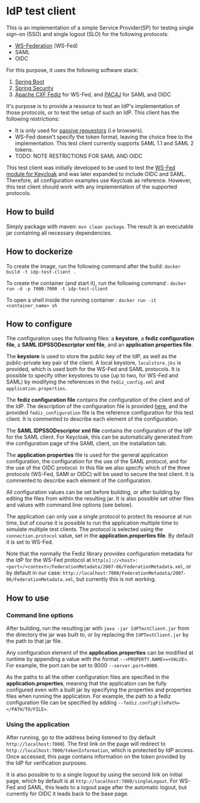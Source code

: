 # IdP test client

This is an implementation of a simple Service Provider(SP) for testing single sign-on (SSO) and single logout (SLO) for
the following protocols:

* [WS-Federation](http://docs.oasis-open.org/wsfed/federation/v1.2/os/ws-federation-1.2-spec-os.html) (WS-Fed)
* SAML
* OIDC

For this purpose, it uses the following software stack:

1. [Spring Boot](https://projects.spring.io/spring-boot/)
1. [Spring Security](https://projects.spring.io/spring-security/)
1. [Apache CXF Fediz](http://cxf.apache.org/fediz.html) for WS-Fed, and [PAC4J](http://www.pac4j.org/) for SAML and OIDC

It's purpose is to provide a resource to test an IdP's implementation of those protocols, or to test the setup of
such an IdP. This client has the following restrictions:

* It is only used for 
[passive requestors](http://docs.oasis-open.org/wsfed/federation/v1.2/os/ws-federation-1.2-spec-os.html#_Toc223175002) 
(i.e browsers).
* WS-Fed doesn't specify the token format, leaving the choice free to the implementation. This test client currently
 supports SAML 1.1 and SAML 2 tokens.
* TODO: NOTE RESTRICTIONS FOR SAML AND OIDC

This test client was initially developed to be used to test the 
[WS-Fed module for Keycloak](https://github.com/cloudtrust/keycloak-wsfed) and was later expanded to include OIDC and 
SAML. Therefore, all configuration examples use Keycloak as reference. However, this test client should work with any 
implementation of the supported protocols.

## How to build

Simply package with maven: `mvn clean package`. The result is an executable jar containing all necessary dependencies.

## How to dockerize

To create the image, run the following command after the build: `docker build -t idp-test-client .`

To create the container (and start it), run the following command : `docker run -d -p 7000:7000 -t idp-test-client`

To open a shell inside the running container : `docker run -it <container_name> sh`

## How to configure

The configuration uses the following files: a **keystore**, a **fediz configuration file**, a **SAML IDPSSODescriptor 
xml file**, and an **application properties file**.

The **keystore** is used to store the public key of the IdP, as well as the public-private key pair of the client.
A local keystore, `localstore.jks` is provided, which is used both for the WS-Fed and SAML protocols. It is possible to 
specify other keystores to use (up to two, for WS-Fed and SAML) by modifying the references in the `fediz_config.xml`
and `application.properties`.

The **fediz configuration file** contains the configuration of the client and of the IdP. The description of the
configuration file is provided [here](http://cxf.apache.org/fediz-configuration.html), and the provided 
`fediz_configuration` file is the reference configuration for this test client. It is commented to describe each element
of the configuration.

The **SAML IDPSSODescriptor xml file** contains the configuration of the IdP for the SAML client. For Keycloak, this can
be automatically generated from the configuration page of the SAML client, on the installation tab.

The **application properties** file is used for the general application configuration, the configuration for the use
of the SAML protocol, and for the use of the OIDC protocol. In this file we also specify which of the three protocols
(WS-Fed, SAMl or OIDC) will be used to secure the test client. It is commented to describe each element of the 
configuration.

All configuration values can be set before building, or after building by editing the files from within the resulting 
jar. It is also possible set other files and values with command line options (see below). 

The application can only use a single protocol to protect its resource at run time, but of course it is possible to run
the application multiple time to simulate multiple test clients. The protocol is selected using the 
`connection.protocol` value, set in the **application.properties file**. By default it is set to WS-Fed.

Note that the normally the Fediz library provides configuration metadata for the IdP for the WS-Fed protocol at 
`http[s]://<host>:<port>/<context>/FederationMetadata/2007-06/FederationMetadata.xml`, or by default in our case: 
`http://localhost:7000/FederationMetadata/2007-06/FederationMetadata.xml`, but currently this is not working.

## How to use

### Command line options

After building, run the resulting jar with `java -jar IdPTestClient.jar` from the directory the jar was built to, or by replacing the `IdPTestClient.jar` by the path to that jar file. 

Any configuration element of the **application.properties** can be modified at runtime by appending a value with the 
format `--<PROPERTY.NAME>=<VALUE>`. For example, the port can be set to 9000 `--server.port=9000`.

As the paths to all the other configuration files are specified in the **application.properties**, meaning that the 
application can be fully configured even with a built jar by specifying the properties and properties files when running
the application. For example, the path to a fediz configuration file can be specified by adding 
`--fediz.configFilePath=</PATH/TO/FILE>`.

### Using the application

After running, go to the address being listened to (by default `http://localhost:7000`). The first link on the page will 
redirect to `http://localhost:7000/tokenInformation`, which is protected by IdP access. Once accessed, this page 
contains information on the token provided by the IdP for verification purposes.

It is also possible to to a single logout by using the second link on initial page, which by default is at 
`http://localhost:7000/singleLogout`. For WS-Fed and SAML, this leads to a logout page after the automatic logout, but 
currently for OIDC it leads back to the base page.
